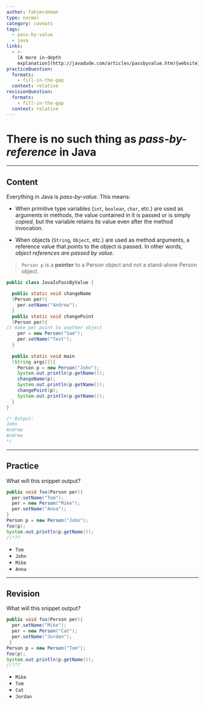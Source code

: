 ```yaml
---
author: fahimrahman
type: normal
category: caveats
tags:
  - pass-by-value
  - java
links:
  - >-
    [A more in-depth
    explanation](http://javadude.com/articles/passbyvalue.htm){website}
practiceQuestion:
  formats:
    - fill-in-the-gap
  context: relative
revisionQuestion:
  formats:
    - fill-in-the-gap
  context: relative
---
```


# There is no such thing as *pass-by-reference* in Java


---

## Content

Everything in Java is *pass-by-value*. This means:

- When primitive type variables (`int`, `boolean`, `char`, etc.) are used as arguments in methods, the value contained in it is passed or is simply *copied*, but the variable retains its value even after the method invocation.

- When objects (`String`, `Object`, etc.) are used as method arguments, a reference value that *points* to the object is passed. In other words, *object references are passed by value*.

> `Person p` is a **pointer** to a Person object and not a stand-alone Person object.

```java
public class JavaIsPassByValue {

  public static void changeName 
  (Person per){
    per.setName("Andrew");
  }
  public static void changePoint
  (Person per){
// make per point to another object
    per = new Person("Sam");
    per.setName("Test");
  }
     
  public static void main
  (String args[]){    
    Person p = new Person("John");
    System.out.println(p.getName());
    changeName(p);
    System.out.println(p.getName());
    changePoint(p);
    System.out.println(p.getName());
  }
}

/* Output:
John
Andrew
Andrew
*/
```


---

## Practice

What will this snippet output?

```java
public void foo(Person per){
  per.setName("Tom");
  per = new Person("Mike");
  per.setName("Anna");
}   
Person p = new Person("John");
foo(p);
System.out.println(p.getName());
//???
```

- `Tom` 
- `John` 
- `Mike` 
- `Anna`


---

## Revision

What will this snippet output?

```java
public void foo(Person per){
  per.setName("Mike");
  per = new Person("Cat");
  per.setName("Jordan");
 }    
Person p = new Person("Tom");
foo(p);
System.out.println(p.getName());
//???
```

- `Mike` 
- `Tom` 
- `Cat` 
- `Jordan`
